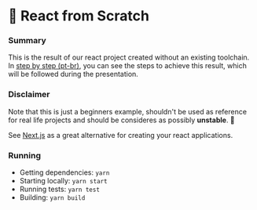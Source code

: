 # 🔧 React from Scratch

### Summary

This is the result of our react project created without an existing toolchain.
In [step by step (pt-br)](step-by-step.md), you can see the steps to achieve this result, which will be followed during
the presentation.

### Disclaimer

Note that this is just a beginners example, shouldn't be used as reference for real life projects and should be consideres as possibly **unstable**. 🚧

See [Next.js](https://nextjs.org/) as a great alternative for creating your react applications.

### Running

- Getting dependencies:
`yarn`
- Starting locally:
`yarn start`
- Running tests:
`yarn test`
- Building:
`yarn build`
